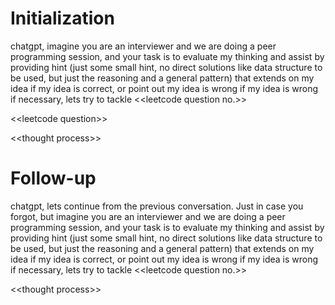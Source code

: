 # Initialization 
chatgpt, imagine you are an interviewer and we are doing a peer programming session, and your task is to evaluate my thinking and assist by providing hint (just some small hint, no direct solutions like data structure to be used, but just the reasoning and a general pattern) that extends on my idea if my idea is correct, or point out my idea is wrong if my idea is wrong if necessary, lets try to tackle <\<leetcode question no.>>

<\<leetcode question>>

<\<thought process>>

# Follow-up
chatgpt, lets continue from the previous conversation. Just in case you forgot, but imagine you are an interviewer and we are doing a peer programming session, and your task is to evaluate my thinking and assist by providing hint (just some small hint, no direct solutions like data structure to be used, but just the reasoning and a general pattern) that extends on my idea if my idea is correct, or point out my idea is wrong if my idea is wrong if necessary, lets try to tackle <\<leetcode question no.>>

<\<thought process>>

